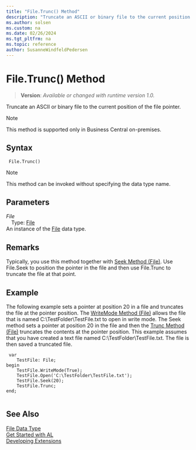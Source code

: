 ```yaml
---
title: "File.Trunc() Method"
description: "Truncate an ASCII or binary file to the current position of the file pointer."
ms.author: solsen
ms.custom: na
ms.date: 02/26/2024
ms.tgt_pltfrm: na
ms.topic: reference
author: SusanneWindfeldPedersen
---
```

[//]: # (START>DO_NOT_EDIT)
[//]: # (IMPORTANT:Do not edit any of the content between here and the END>DO_NOT_EDIT.)
[//]: # (Any modifications should be made in the .xml files in the ModernDev repo.)
# File.Trunc() Method
> **Version**: _Available or changed with runtime version 1.0._

Truncate an ASCII or binary file to the current position of the file pointer.

> [!NOTE]
> This method is supported only in Business Central on-premises.

## Syntax
```AL
 File.Trunc()
```
> [!NOTE]
> This method can be invoked without specifying the data type name.
## Parameters
*File*  
&emsp;Type: [File](file-data-type.md)  
An instance of the [File](file-data-type.md) data type.  


[//]: # (IMPORTANT: END>DO_NOT_EDIT)

## Remarks

Typically, you use this method together with [Seek Method \(File\)](../../methods-auto/file/file-seek-method.md). Use File.Seek to position the pointer in the file and then use File.Trunc to truncate the file at that point.  
  
## Example

The following example sets a pointer at position 20 in a file and truncates the file at the pointer position. The [WriteMode Method \(File\)](../../methods-auto/file/file-writemode-method.md) allows the file that is named C:\\TestFolder\\TestFile.txt to open in write mode. The Seek method sets a pointer at position 20 in the file and then the [Trunc Method \(File\)](../../methods-auto/file/file-trunc-method.md) truncates the contents at the pointer position. This example assumes that you have created a text file named C:\\TestFolder\\TestFile.txt. The file is then saved a truncated file. 
  
```al
 var
    TestFile: File;
begin
    TestFile.WriteMode(True);  
    TestFile.Open('C:\TestFolder\TestFile.txt');  
    TestFile.Seek(20);  
    TestFile.Trunc;  
end;
  
```  
  

## See Also
[File Data Type](file-data-type.md)  
[Get Started with AL](../../devenv-get-started.md)  
[Developing Extensions](../../devenv-dev-overview.md)